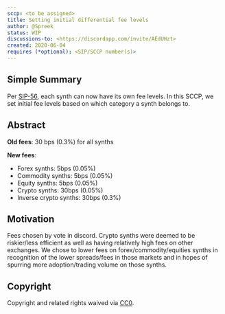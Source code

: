 ```yaml
---
sccp: <to be assigned>
title: Setting initial differential fee levels
author: @Spreek
status: WIP
discussions-to: <https://discordapp.com/invite/AEdUHzt>
created: 2020-06-04
requires (*optional): <SIP/SCCP number(s)>
---
```


## Simple Summary

Per [SIP-56](https://github.com/Synthetixio/SIPs/blob/master/SIPS/sip-56.md), each synth can now have its own fee levels. In this SCCP, we set initial fee levels based on which category a synth belongs to.

## Abstract
**Old fees**: 
30 bps (0.3%) for all synths

**New fees**: 

* Forex synths: 5bps (0.05%)
* Commodity synths: 5bps (0.05%)
* Equity synths: 5bps (0.05%)
* Crypto synths: 30bps (0.05%)
* Inverse crypto synths: 30bps (0.3%)

## Motivation
Fees chosen by vote in discord. Crypto synths were deemed to be riskier/less efficient as well as having relatively high fees on other exchanges. We chose to lower fees on forex/commodity/equities synths in recognition of the lower spreads/fees in those markets and in hopes of spurring more adoption/trading volume on those synths.

## Copyright
Copyright and related rights waived via [CC0](https://creativecommons.org/publicdomain/zero/1.0/).
